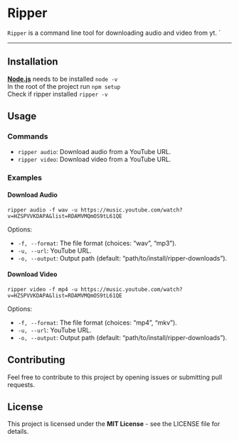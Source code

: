 # Ripper

`Ripper` is a command line tool for downloading audio and video from yt. `

---

## Installation
[**Node.js**](https://nodejs.org/) needs to be installed `node -v` <br>
In the root of the project run `npm setup` <br>
Check if ripper installed `ripper -v`

## Usage

### Commands

- `ripper audio`: Download audio from a YouTube URL.
- `ripper video`: Download video from a YouTube URL.

### Examples

#### Download Audio

`ripper audio -f wav -u https://music.youtube.com/watch?v=HZSPVVKDAPA&list=RDAMVMQmOS9tL61QE`

Options:
- `-f, --format`: The file format (choices: “wav”, “mp3”).
- `-u, --url`: YouTube URL.
- `-o, --output`: Output path (default: “path/to/install/ripper-downloads”).

#### Download Video

`ripper video -f mp4 -u https://music.youtube.com/watch?v=HZSPVVKDAPA&list=RDAMVMQmOS9tL61QE`

Options:
- `-f, --format`: The file format (choices: “mp4”, “mkv”).
- `-u, --url`: YouTube URL.
- `-o, --output`: Output path (default: “path/to/install/ripper-downloads”).

## Contributing

Feel free to contribute to this project by opening issues or submitting pull requests.

## License

This project is licensed under the **MIT License** - see the LICENSE file for details.